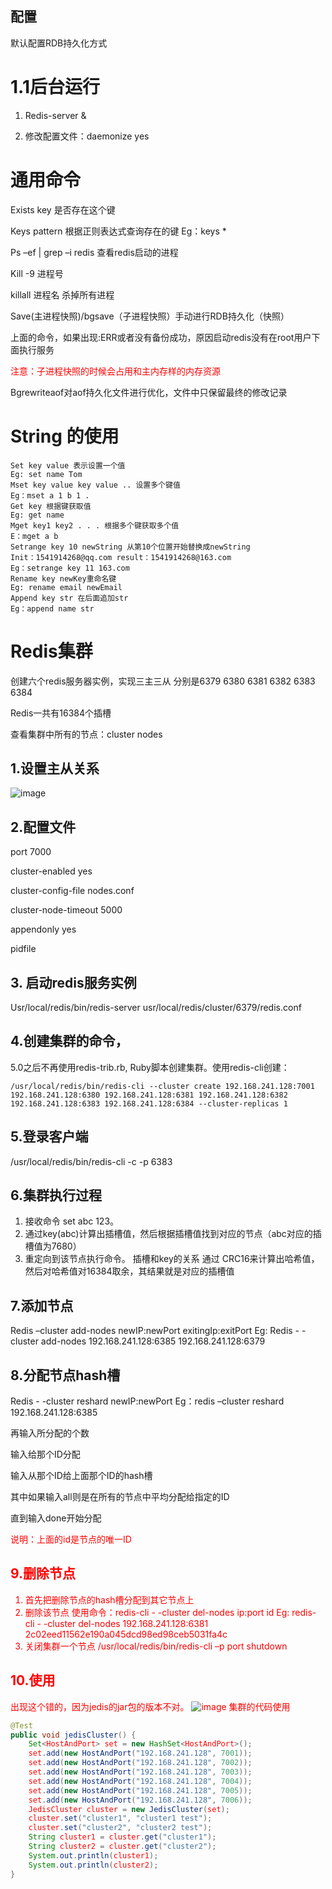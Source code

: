 ## 配置
默认配置RDB持久化方式

# 1.1后台运行

1.	Redis-server &

2.	修改配置文件：daemonize yes

# 通用命令
Exists key 是否存在这个键

Keys pattern 根据正则表达式查询存在的键
Eg：keys *

Ps –ef | grep –i redis 查看redis启动的进程

Kill -9 进程号

killall 进程名 杀掉所有进程

Save(主进程快照)/bgsave（子进程快照）手动进行RDB持久化（快照）

上面的命令，如果出现:ERR或者没有备份成功，原因启动redis没有在root用户下面执行服务

<font color=red>注意：子进程快照的时候会占用和主内存样的内存资源</font>


Bgrewriteaof对aof持久化文件进行优化，文件中只保留最终的修改记录  

# String 的使用
```shell
Set key value 表示设置一个值
Eg: set name Tom
Mset key value key value .. 设置多个键值
Eg：mset a 1 b 1 .
Get key 根据键获取值
Eg: get name
Mget key1 key2 . . . 根据多个键获取多个值
E：mget a b
Setrange key 10 newString 从第10个位置开始替换成newString
Init：1541914268@qq.com result：1541914268@163.com
Eg：setrange key 11 163.com
Rename key newKey重命名键
Eg: rename email newEmail
Append key str 在后面追加str
Eg：append name str
```
# Redis集群
创建六个redis服务器实例，实现三主三从
分别是6379 6380 6381 6382 6383 6384

Redis一共有16384个插槽

查看集群中所有的节点：cluster nodes
## 1.设置主从关系
![image](https://note.youdao.com/yws/public/resource/efb6208c50a0bfbe546f4b74f48360aa/xmlnote/53355A4B11A34EE1A8277FD56658065B/7519)
## 2.配置文件
port 7000

cluster-enabled yes

cluster-config-file nodes.conf

cluster-node-timeout 5000

appendonly yes

pidfile

## 3. 启动redis服务实例
Usr/local/redis/bin/redis-server usr/local/redis/cluster/6379/redis.conf
## 4.创建集群的命令，
5.0之后不再使用redis-trib.rb, Ruby脚本创建集群。使用redis-cli创建：
```shell
/usr/local/redis/bin/redis-cli --cluster create 192.168.241.128:7001 192.168.241.128:6380 192.168.241.128:6381 192.168.241.128:6382 192.168.241.128:6383 192.168.241.128:6384 --cluster-replicas 1
```
## 5.登录客户端
/usr/local/redis/bin/redis-cli -c -p 6383
## 6.集群执行过程
1.	接收命令 set abc 123。
2.	通过key(abc)计算出插槽值，然后根据插槽值找到对应的节点（abc对应的插槽值为7680）
3.	重定向到该节点执行命令。
插槽和key的关系
通过 CRC16来计算出哈希值，然后对哈希值对16384取余，其结果就是对应的插槽值
## 7.添加节点
Redis –cluster add-nodes newIP:newPort exitingIp:exitPort
Eg: Redis - -cluster add-nodes 192.168.241.128:6385 192.168.241.128:6379
## 8.分配节点hash槽
Redis - -cluster reshard newIP:newPort
Eg：redis –cluster reshard 192.168.241.128:6385

再输入所分配的个数

输入给那个ID分配

输入从那个ID给上面那个ID的hash槽

其中如果输入all则是在所有的节点中平均分配给指定的ID

直到输入done开始分配

<font color=red>说明：上面的id是节点的唯一ID
 
## 9.删除节点
1. 首先把删除节点的hash槽分配到其它节点上
2. 删除该节点
使用命令：redis-cli - -cluster del-nodes ip:port id
Eg: redis-cli - -cluster del-nodes 192.168.241.128:6381 2c02eed11562e190a045dcd98ed98ceb5031fa4c 
3. 关闭集群一个节点
/usr/local/redis/bin/redis-cli –p port shutdown

## 10.使用
出现这个错的，因为jedis的jar包的版本不对。
 ![image](https://note.youdao.com/yws/public/resource/efb6208c50a0bfbe546f4b74f48360aa/xmlnote/8BEE944613344BD0ABC08F050CD6F964/7559)
集群的代码使用
```java
@Test
public void jedisCluster() {
    Set<HostAndPort> set = new HashSet<HostAndPort>();
    set.add(new HostAndPort("192.168.241.128", 7001));
    set.add(new HostAndPort("192.168.241.128", 7002));
    set.add(new HostAndPort("192.168.241.128", 7003));
    set.add(new HostAndPort("192.168.241.128", 7004));
    set.add(new HostAndPort("192.168.241.128", 7005));
    set.add(new HostAndPort("192.168.241.128", 7006));
    JedisCluster cluster = new JedisCluster(set);
    cluster.set("cluster1", "cluster1 test");
    cluster.set("cluster2", "cluster2 test");
    String cluster1 = cluster.get("cluster1");
    String cluster2 = cluster.get("cluster2");
    System.out.println(cluster1);
    System.out.println(cluster2);
}
```


